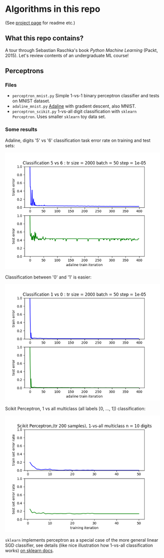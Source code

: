 # Algorithms in this repo

(See [project page](https://github.com/aa-m-sa/lwmll-code) for readme etc.)

## What this repo contains?

A tour through Sebastian Raschka's book *Python Machine Learning* (Packt, 2015).
Let's review contents of an undergraduate ML course!

## Perceptrons

### Files

* `perceptron_mnist.py` Simple 1-vs-1 binary perceptron classifier and tests on MNIST dataset.
* `adaline_mnist.py` [Adaline](https://en.wikipedia.org/wiki/ADALINE) with gradient descent, also MNIST.
* `perceptron_scikit.py` 1-vs-all digit classification with `sklearn` `Perceptron`. Uses smaller `sklearn` toy data set.

### Some results

Adaline, digits '5' vs '6' classification task error rate on training and test sets:

![](https://github.com/aa-m-sa/lwmll-code/raw/master/pics/ada_error_56.png)

Classification between '0' and '1' is easier:

![](https://github.com/aa-m-sa/lwmll-code/raw/master/pics/ada_error_10.png)

Scikit Perceptron, 1 vs all multiclass (all labels [0, ..., 1]) classification:

![](https://github.com/aa-m-sa/lwmll-code/raw/master/pics/percep_scikit_error_200.png)

`sklearn` implements perceptron as a special case of the more general linear SGD classifier, see details (like nice illustration how 1-vs-all classification works) [on sklearn docs](http://scikit-learn.org/stable/modules/sgd.html#classification).
